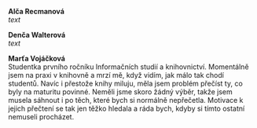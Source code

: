 ﻿**Alča Recmanová**     
*text*

**Denča Walterová**     
*text*

**Marťa Vojáčková**    
Studentka prvního ročníku Informačních studií a knihovnictví. Momentálně jsem na praxi v knihovně a mrzí mě, když vidím, jak málo tak chodí studentů. Navíc i přestože knihy miluju, měla jsem problém přečíst ty, co byly na maturitu povinné. Neměli jsme skoro žádný výběr, takže jsem musela sáhnout i po těch, které bych si normálně nepřečetla. Motivace k jejich přečtení se tak jen těžko hledala a ráda bych, kdyby si tímto ostatní nemuseli procházet.